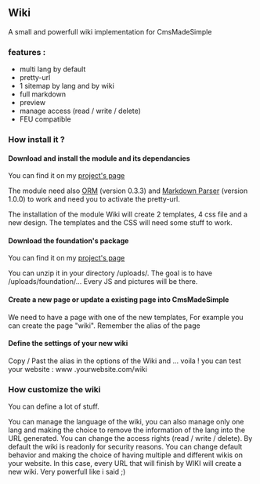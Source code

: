 ## Wiki

A small and powerfull wiki implementation for CmsMadeSimple

### features : 

 * multi lang by default
 * pretty-url
 * 1 sitemap by lang and by wiki
 * full markdown
 * preview
 * manage access (read / write / delete)
 * FEU compatible

### How install it ?

#### Download and install the module and its dependancies
  
You can find it on my [project's page](http://dev.cmsmadesimple.org/project/files/1256#package-1302)

The module need also [ORM](http://dev.cmsmadesimple.org/project/files/1250#package-1234) (version 0.3.3) and [Markdown Parser](http://dev.cmsmadesimple.org/project/files/1331#package-1297) (version 1.0.0) to work and need you to activate the pretty-url.


The installation of the module Wiki will create 2 templates, 4 css file and a new design. The templates and the CSS will need some stuff to work.

#### Download the foundation's package

You can find it on my [project's page](http://dev.cmsmadesimple.org/project/files/1256#package-1303)

You can unzip it in your directory /uploads/. The goal is to have /uploads/foundation/... Every JS and pictures will be there.

#### Create a new page or update a existing page into CmsMadeSimple

We need to have a page with one of the new templates, For example you can create the page "wiki". Remember the alias of the page

#### Define the settings of your new wiki

Copy / Past the alias in the options of the Wiki and ... voila ! you can test your website : www .yourwebsite.com/wiki

### How customize the wiki

You can define a lot of stuff. 

You can manage the language of the wiki, you can also manage only one lang and making the choice to remove the information of the lang into the URL generated.
You can change the access rights (read / write / delete). By default the wiki is readonly for security reasons.
You can change default behavior and making the choice of having multiple and different wikis on your website. In this case, every URL that will finish by WIKI will create a new wiki. Very powerfull like i said ;)
